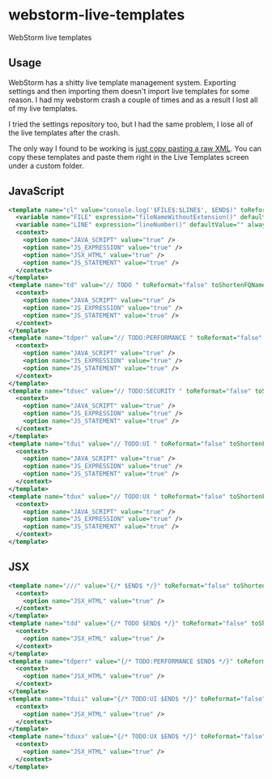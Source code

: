 # webstorm-live-templates
WebStorm live templates

## Usage
WebStorm has a shitty live template management system. Exporting settings and then importing them doesn't import live templates for some reason. I had my webstorm crash a couple of times and as a result I lost all of my live templates. 

I tried the settings repository too, but I had the same problem, I lose all of the live templates after the crash.

The only way I found to be working is [just copy pasting a raw XML](https://www.jetbrains.com/help/idea/15.0/sharing-live-templates.html). You can copy these templates and paste them right in the Live Templates screen under a custom folder.

## JavaScript
```xml
<template name="cl" value="console.log('$FILE$:$LINE$', $END$)" toReformat="false" toShortenFQNames="true">
  <variable name="FILE" expression="fileNameWithoutExtension()" defaultValue="" alwaysStopAt="false" />
  <variable name="LINE" expression="lineNumber()" defaultValue="" alwaysStopAt="false" />
  <context>
    <option name="JAVA_SCRIPT" value="true" />
    <option name="JS_EXPRESSION" value="true" />
    <option name="JSX_HTML" value="true" />
    <option name="JS_STATEMENT" value="true" />
  </context>
</template>
<template name="td" value="// TODO " toReformat="false" toShortenFQNames="true">
  <context>
    <option name="JAVA_SCRIPT" value="true" />
    <option name="JS_EXPRESSION" value="true" />
    <option name="JS_STATEMENT" value="true" />
  </context>
</template>
<template name="tdper" value="// TODO:PERFORMANCE " toReformat="false" toShortenFQNames="true">
  <context>
    <option name="JAVA_SCRIPT" value="true" />
    <option name="JS_EXPRESSION" value="true" />
    <option name="JS_STATEMENT" value="true" />
  </context>
</template>
<template name="tdsec" value="// TODO:SECURITY " toReformat="false" toShortenFQNames="true">
  <context>
    <option name="JAVA_SCRIPT" value="true" />
    <option name="JS_EXPRESSION" value="true" />
    <option name="JS_STATEMENT" value="true" />
  </context>
</template>
<template name="tdui" value="// TODO:UI " toReformat="false" toShortenFQNames="true">
  <context>
    <option name="JAVA_SCRIPT" value="true" />
    <option name="JS_EXPRESSION" value="true" />
    <option name="JS_STATEMENT" value="true" />
  </context>
</template>
<template name="tdux" value="// TODO:UX " toReformat="false" toShortenFQNames="true">
  <context>
    <option name="JAVA_SCRIPT" value="true" />
    <option name="JS_EXPRESSION" value="true" />
    <option name="JS_STATEMENT" value="true" />
  </context>
</template>
```

## JSX
```xml
<template name="///" value="{/* $END$ */}" toReformat="false" toShortenFQNames="true">
  <context>
    <option name="JSX_HTML" value="true" />
  </context>
</template>
<template name="tdd" value="{/* TODO $END$ */}" toReformat="false" toShortenFQNames="true">
  <context>
    <option name="JSX_HTML" value="true" />
  </context>
</template>
<template name="tdperr" value="{/* TODO:PERFORMANCE $END$ */}" toReformat="false" toShortenFQNames="true">
  <context>
    <option name="JSX_HTML" value="true" />
  </context>
</template>
<template name="tduii" value="{/* TODO:UI $END$ */}" toReformat="false" toShortenFQNames="true">
  <context>
    <option name="JSX_HTML" value="true" />
  </context>
</template>
<template name="tduxx" value="{/* TODO:UX $END$ */}" toReformat="false" toShortenFQNames="true">
  <context>
    <option name="JSX_HTML" value="true" />
  </context>
</template>
```
